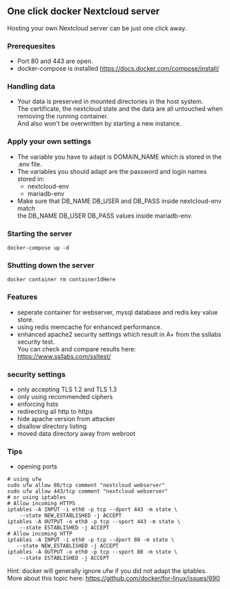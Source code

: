 ## One click docker Nextcloud server
Hosting your own Nextcloud server can be just one click away.

### Prerequesites
- Port 80 and 443 are open.
- docker-compose is installed https://docs.docker.com/compose/install/

### Handling data
- Your data is preserved in mounted directories in the host system.\
The certificate, the nextcloud state and the data are all untouched
when removing the running container.\
And also won't be overwritten by starting a new instance.

### Apply your own settings
- The variable you have to adapt is DOMAIN_NAME which is stored in the .env file.
- The variables you should adapt are the password and login names stored in:
    - nextcloud-env
    - mariadb-env
- Make sure that DB_NAME DB_USER and DB_PASS inside nextcloud-env match\
the DB_NAME DB_USER DB_PASS values inside mariadb-env.

### Starting the server
```shell
docker-compose up -d
```

### Shutting down the server
```shell
docker container rm containerIdHere
```

### Features
- seperate container for webserver, mysql database and redis key value store.
- using redis memcache for enhanced performance.
- enhanced apache2 security settings which result in A+ from the ssllabs security test.\
You can check and compare results here: https://www.ssllabs.com/ssltest/

### security settings
- only accepting TLS 1.2 and TLS 1.3
- only using recommended ciphers
- enforcing hsts
- redirecting all http to https
- hide apache version from attacker
- disallow directory listing
- moved data directory away from webroot

### Tips
- opening ports
```shell
# using ufw
sudo ufw allow 80/tcp comment "nextcloud webserver"
sudo ufw allow 443/tcp comment "nextcloud webserver"
# or using iptables
# Allow incoming HTTPS
iptables -A INPUT -i eth0 -p tcp --dport 443 -m state \
    --state NEW,ESTABLISHED -j ACCEPT
iptables -A OUTPUT -o eth0 -p tcp --sport 443 -m state \
    --state ESTABLISHED -j ACCEPT
# Allow incoming HTTP
iptables -A INPUT -i eth0 -p tcp --dport 80 -m state \
   --state NEW,ESTABLISHED -j ACCEPT
iptables -A OUTPUT -o eth0 -p tcp --sport 80 -m state \
    --state ESTABLISHED -j ACCEPT
```
Hint: docker will generally ignore ufw if you did not adapt the iptables. \
More about this topic here: https://github.com/docker/for-linux/issues/690

